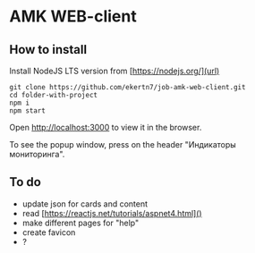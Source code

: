 # AMK WEB-client

## How to install

Install NodeJS LTS version from [https://nodejs.org/](url)

```
git clone https://github.com/ekertn7/job-amk-web-client.git
cd folder-with-project
npm i
npm start
```

Open [http://localhost:3000](http://localhost:3000) to view it in the browser.

To see the popup window, press on the header "Индикаторы мониторинга".

## To do

- update json for cards and content
- read [https://reactjs.net/tutorials/aspnet4.html]()
- make different pages for "help"
- create favicon
- ?